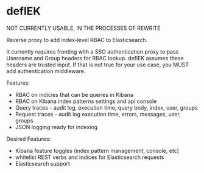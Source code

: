 # deflEK

NOT CURRENTLY USABLE, IN THE PROCESSES OF REWRITE

Reverse proxy to add index-level RBAC to Elasticsearch.

It currently requires fronting with a SSO authentication proxy to pass Username and Group headers for RBAC lookup. deflEK assumes these headers are trusted input. If that is not true for your use case, you MUST add authentication middleware.

Features:
- RBAC on indicies that can be queries in Kibana
- RBAC on Kibana index patterns settings and api console
- Query traces - audit log, execution time, query body, index, user, groups
- Request traces - audit log execution time, errors, messages, user, groups
- JSON logging ready for indexing

Desired Features:
- Kibana feature toggles (index pattern management, console, etc)
- whitelist REST verbs and indices for Elasticsearch requests
- Elasticsearch support
